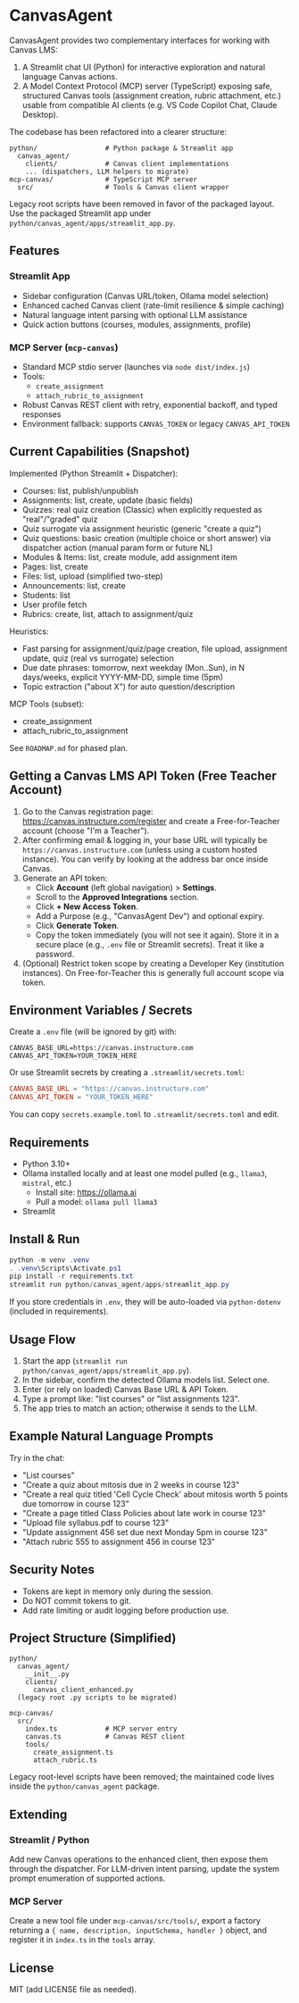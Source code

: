 # CanvasAgent

CanvasAgent provides two complementary interfaces for working with Canvas LMS:

1. A Streamlit chat UI (Python) for interactive exploration and natural language Canvas actions.
2. A Model Context Protocol (MCP) server (TypeScript) exposing safe, structured Canvas tools (assignment creation, rubric attachment, etc.) usable from compatible AI clients (e.g. VS Code Copilot Chat, Claude Desktop).

The codebase has been refactored into a clearer structure:

```text
python/                 # Python package & Streamlit app
  canvas_agent/
    clients/            # Canvas client implementations
    ... (dispatchers, LLM helpers to migrate)
mcp-canvas/             # TypeScript MCP server
  src/                  # Tools & Canvas client wrapper
```

Legacy root scripts have been removed in favor of the packaged layout. Use the packaged Streamlit app under `python/canvas_agent/apps/streamlit_app.py`.

## Features

### Streamlit App

- Sidebar configuration (Canvas URL/token, Ollama model selection)
- Enhanced cached Canvas client (rate-limit resilience & simple caching)
- Natural language intent parsing with optional LLM assistance
- Quick action buttons (courses, modules, assignments, profile)

### MCP Server (`mcp-canvas`)

- Standard MCP stdio server (launches via `node dist/index.js`)
- Tools:
  - `create_assignment`
  - `attach_rubric_to_assignment`
- Robust Canvas REST client with retry, exponential backoff, and typed responses
- Environment fallback: supports `CANVAS_TOKEN` or legacy `CANVAS_API_TOKEN`

## Current Capabilities (Snapshot)

Implemented (Python Streamlit + Dispatcher):
- Courses: list, publish/unpublish
- Assignments: list, create, update (basic fields)
- Quizzes: real quiz creation (Classic) when explicitly requested as "real"/"graded" quiz
- Quiz surrogate via assignment heuristic (generic "create a quiz")
- Quiz questions: basic creation (multiple choice or short answer) via dispatcher action (manual param form or future NL)
- Modules & Items: list, create module, add assignment item
- Pages: list, create
- Files: list, upload (simplified two-step)
- Announcements: list, create
- Students: list
- User profile fetch
- Rubrics: create, list, attach to assignment/quiz

Heuristics:
- Fast parsing for assignment/quiz/page creation, file upload, assignment update, quiz (real vs surrogate) selection
- Due date phrases: tomorrow, next weekday (Mon..Sun), in N days/weeks, explicit YYYY-MM-DD, simple time (5pm)
- Topic extraction ("about X") for auto question/description

MCP Tools (subset):
- create_assignment
- attach_rubric_to_assignment

See `ROADMAP.md` for phased plan.

## Getting a Canvas LMS API Token (Free Teacher Account)

1. Go to the Canvas registration page: <https://canvas.instructure.com/register> and create a Free-for-Teacher account (choose "I'm a Teacher").
2. After confirming email & logging in, your base URL will typically be `https://canvas.instructure.com` (unless using a custom hosted instance). You can verify by looking at the address bar once inside Canvas.
3. Generate an API token:
   - Click **Account** (left global navigation) > **Settings**.
   - Scroll to the **Approved Integrations** section.
   - Click **+ New Access Token**.
   - Add a Purpose (e.g., "CanvasAgent Dev") and optional expiry.
   - Click **Generate Token**.
   - Copy the token immediately (you will not see it again). Store it in a secure place (e.g., `.env` file or Streamlit secrets). Treat it like a password.
4. (Optional) Restrict token scope by creating a Developer Key (institution instances). On Free-for-Teacher this is generally full account scope via token.

## Environment Variables / Secrets

Create a `.env` file (will be ignored by git) with:

```env
CANVAS_BASE_URL=https://canvas.instructure.com
CANVAS_API_TOKEN=YOUR_TOKEN_HERE
```

Or use Streamlit secrets by creating a `.streamlit/secrets.toml`:

```toml
CANVAS_BASE_URL = "https://canvas.instructure.com"
CANVAS_API_TOKEN = "YOUR_TOKEN_HERE"
```

You can copy `secrets.example.toml` to `.streamlit/secrets.toml` and edit.

## Requirements

- Python 3.10+
- Ollama installed locally and at least one model pulled (e.g., `llama3`, `mistral`, etc.)
  - Install site: <https://ollama.ai>
  - Pull a model: `ollama pull llama3`
- Streamlit

## Install & Run

```powershell
python -m venv .venv
. .venv\Scripts\Activate.ps1
pip install -r requirements.txt
streamlit run python/canvas_agent/apps/streamlit_app.py
```

If you store credentials in `.env`, they will be auto-loaded via `python-dotenv` (included in requirements).

## Usage Flow

1. Start the app (`streamlit run python/canvas_agent/apps/streamlit_app.py`).
2. In the sidebar, confirm the detected Ollama models list. Select one.
3. Enter (or rely on loaded) Canvas Base URL & API Token.
4. Type a prompt like: "list courses" or "list assignments 123".
5. The app tries to match an action; otherwise it sends to the LLM.

## Example Natural Language Prompts

Try in the chat:
- "List courses"
- "Create a quiz about mitosis due in 2 weeks in course 123"
- "Create a real quiz titled 'Cell Cycle Check' about mitosis worth 5 points due tomorrow in course 123"
- "Create a page titled Class Policies about late work in course 123"
- "Upload file syllabus.pdf to course 123"
- "Update assignment 456 set due next Monday 5pm in course 123"
- "Attach rubric 555 to assignment 456 in course 123"

## Security Notes

- Tokens are kept in memory only during the session.
- Do NOT commit tokens to git.
- Add rate limiting or audit logging before production use.

## Project Structure (Simplified)

```text
python/
  canvas_agent/
    __init__.py
    clients/
      canvas_client_enhanced.py
  (legacy root .py scripts to be migrated)

mcp-canvas/
  src/
    index.ts            # MCP server entry
    canvas.ts           # Canvas REST client
    tools/
      create_assignment.ts
      attach_rubric.ts
```

Legacy root-level scripts have been removed; the maintained code lives inside the `python/canvas_agent` package.

## Extending

### Streamlit / Python
Add new Canvas operations to the enhanced client, then expose them through the dispatcher. For LLM-driven intent parsing, update the system prompt enumeration of supported actions.

### MCP Server
Create a new tool file under `mcp-canvas/src/tools/`, export a factory returning a `{ name, description, inputSchema, handler }` object, and register it in `index.ts` in the `tools` array.

## License

MIT (add LICENSE file as needed).
